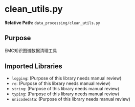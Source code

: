 # clean_utils.py

**Relative Path:** `data_processing/clean_utils.py`

## Purpose

EMC知识图谱数据清理工具

## Imported Libraries

- `logging`: (Purpose of this library needs manual review)
- `re`: (Purpose of this library needs manual review)
- `string`: (Purpose of this library needs manual review)
- `typing`: (Purpose of this library needs manual review)
- `unicodedata`: (Purpose of this library needs manual review)
